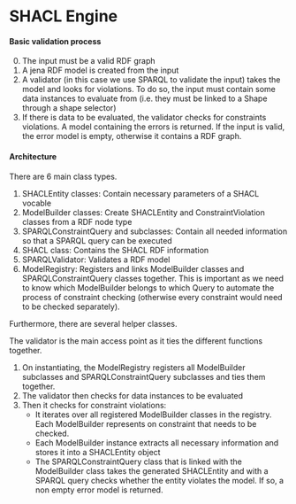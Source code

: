 # SHACL Engine

#### Basic validation process
0. The input must be a valid RDF graph
1. A jena RDF model is created from the input
2. A validator (in this case we use SPARQL to validate the input) takes the model and looks for violations. To do so, the input must contain some data instances to evaluate from (i.e. they must be linked to a Shape through a shape selector)
3. If there is data to be evaluated, the validator checks for constraints violations. A model containing the errors is returned. If the input is valid, the error model is empty, otherwise it contains a RDF graph.

#### Architecture
There are 6 main class types.
1. SHACLEntity classes: Contain necessary parameters of a SHACL vocable
2. ModelBuilder classes: Create SHACLEntity and ConstraintViolation classes from a RDF node type
3. SPARQLConstraintQuery and subclasses: Contain all needed information so that a SPARQL query can be executed
4. SHACL class: Contains the SHACL RDF information
5. SPARQLValidator: Validates a RDF model
6. ModelRegistry: Registers and links ModelBuilder classes and SPARQLConstraintQuery classes together. This is important as we need to know which ModelBuilder belongs to which Query to automate the process of constraint checking (otherwise every constraint would need to be checked separately).

Furthermore, there are several helper classes.

The validator is the main access point as it ties the different functions together.
1. On instantiating, the ModelRegistry registers all ModelBuilder subclasses and SPARQLConstraintQuery subclasses and ties them together.
2. The validator then checks for data instances to be evaluated
3. Then it checks for constraint violations:
	* It iterates over all registered ModelBuilder classes in the registry. Each ModelBuilder represents on constraint that needs to be checked.
	* Each ModelBuilder instance extracts all necessary information and stores it into a SHACLEntity object
	* The SPARQLConstraintQuery class that is linked with the ModelBuilder class takes the generated SHACLEntity and with a SPARQL query checks whether the entity violates the model. If so, a non empty error model is returned.